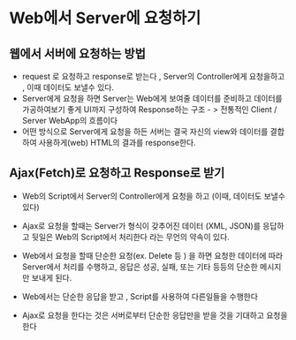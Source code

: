 # Web에서 Server에 요청하기
 

## 웹에서 서버에 요청하는 방법 

* request 로 요청하고 response로 받는다 , Server의 Controller에게 요청을하고 , 이때 데이터도 보낼수 있다.
* Server에게 요청을 하면 Server는 Web에게 보여줄 데이터를 준비하고 데이터를 가공하여보기 좋게 UI까지 구성하여
	Response하는 구조 - > 전통적인 Client / Server WebApp의 흐름이다
* 어떤 방식으로 Server에게 요청을 하든 서버는 결국 자신의 view와 데이터를 결합하여 
	사용하게(web) HTML의 결과를 response한다.
	
## Ajax(Fetch)로 요청하고 Response로 받기
* Web의 Script에서 Server의 Controller에게 요청을 하고 (이때, 데이터도 보낼수 있다)
* Ajax로 요청을 할때는 Server가 형식이 갖추어진 데이터 (XML, JSON)를 응답하고
	뒷일은 Web의 Script에서 처리한다 라는 무언의 약속이 있다.
	
* Web에서 요청을 할때 단순한 요청(ex. Delete 등 ) 을 하면 요청한 데이터에 따라 
	Server에서 처리를 수행하고, 응답은 성공, 실패, 또는 기타 등등의 단순한 메시지만
	보내게 된다.
	
* Web에서는 단순한 응답을 받고 , Script를 사용하여 다른일들을 수행한다 

* Ajax로 요청을 한다는 것은 서버로부터 단순한 응답만을 받을 것을 기대하고 요청을 한다